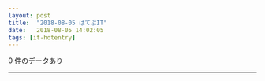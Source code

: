 ```yaml
---
layout: post
title:  "2018-08-05 はてぶIT"
date:   2018-08-05 14:02:05
tags: [it-hotentry]
---
```

0 件のデータあり

<hr>
